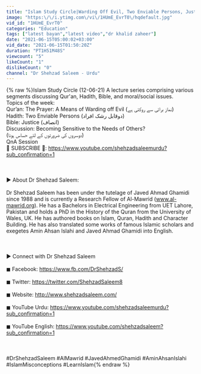 ```yaml
---
title: "Islam Study Circle|Warding Off Evil, Two Enviable Persons, Justice, Sensitivity| Dr. Shehzad Saleem"
image: "https:\/\/i.ytimg.com\/vi\/1HUmE_EvrT0\/hqdefault.jpg"
vid_id: "1HUmE_EvrT0"
categories: "Education"
tags: ["latest bayan","latest video","dr khalid zaheer"]
date: "2021-06-15T05:00:02+03:00"
vid_date: "2021-06-15T01:50:20Z"
duration: "PT1H51M48S"
viewcount: "5"
likeCount: "1"
dislikeCount: "0"
channel: "Dr Shehzad Saleem - Urdu"
---
```

{% raw %}Islam Study Circle (12-06-21) A lecture series comprising various segments discussing Qur'an, Hadith, Bible, and moral/social issues. <br />Topics of the week: <br />Qur’an: The Prayer: A Means of Warding off Evil (نماز برائی سے روكتی ہے)<br />Hadith: Two Enviable Persons (دوقابل رشک افراد)<br />Bible: Justice (انصاف)<br />Discussion: Becoming Sensitive to the Needs of Others? <br />(دوسروں کی ضرورتوں کے لئے حساس ہونا)<br />QnA Session<br />🔴 SUBSCRIBE 🔔: <a rel="nofollow" target="blank" href="https://www.youtube.com/shehzadsaleemurdu?sub_confirmation=1">https://www.youtube.com/shehzadsaleemurdu?sub_confirmation=1</a> <br /><br /><br /><br />▶ About Dr Shehzad Saleem:<br /><br />Dr Shehzad Saleem has been under the tutelage of Javed Ahmad Ghamidi since 1988 and is currently a Research Fellow of Al-Mawrid (www.al-mawrid.org). He has a Bachelors in Electrical Engineering from UET Lahore, Pakistan and holds a PhD in the History of the Quran from the University of Wales, UK. He has authored books on Islam, Quran, Hadith and Character Building. He has also translated some works of famous Islamic scholars and exegetes Amin Ahsan Islahi and Javed Ahmad Ghamidi into English.<br /><br /><br /><br />▶ Connect with Dr Shehzad Saleem<br /><br />◼ Facebook: <a rel="nofollow" target="blank" href="https://www.fb.com/DrShehzadS/">https://www.fb.com/DrShehzadS/</a><br /><br />◼ Twitter: <a rel="nofollow" target="blank" href="https://twitter.com/ShehzadSaleem8">https://twitter.com/ShehzadSaleem8</a><br /><br />◼ Website: <a rel="nofollow" target="blank" href="http://www.shehzadsaleem.com/">http://www.shehzadsaleem.com/</a><br /><br />◼ YouTube Urdu: <a rel="nofollow" target="blank" href="https://www.youtube.com/shehzadsaleemurdu?sub_confirmation=1">https://www.youtube.com/shehzadsaleemurdu?sub_confirmation=1</a> <br /><br />◼ YouTube English: <a rel="nofollow" target="blank" href="https://www.youtube.com/shehzadsaleem?sub_confirmation=1">https://www.youtube.com/shehzadsaleem?sub_confirmation=1</a><br /><br /><br /><br />#DrShehzadSaleem #AlMawrid #JavedAhmedGhamidi #AminAhsanIslahi #IslamMisconceptions #LearnIslam{% endraw %}
